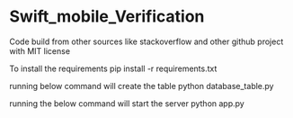 # Swift_mobile_Verification
Code build from other sources like stackoverflow and other github project with MIT license

To install the requirements
  pip install -r requirements.txt

running below command will create the table
  python database_table.py

running the below command will start the server
  python app.py
